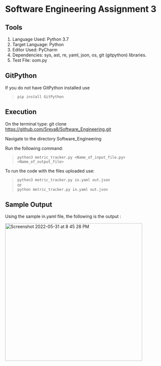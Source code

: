 # Software Engineering Assignment 3

## Tools
1. Language Used: Python 3.7
2. Target Language: Python
3. Editor Used: PyCharm
4. Dependencies: sys, ast, re, yaml, json, os, git (gitpython) libraries.
5. Test File: oom.py

## GitPython
If you do not have GitPython installed use
> ````pip install GitPython````

## Execution
On the terminal type:
git clone https://github.com/Sreya8/Software_Engineering.git

Navigate to the directory Software_Engineering

Run the following command:
> ````python3 metric_tracker.py <Name_of_input_file.py> <Name_of_output_file>````

To run the code with the files uploaded use:
> ````python3 metric_tracker.py in.yaml out.json````</br>
or </br>
> ````python metric_tracker.py in.yaml out.json````

## Sample Output
Using the sample in.yaml file, the following is the output :

<img width="445" alt="Screenshot 2022-05-31 at 8 45 28 PM" src="https://user-images.githubusercontent.com/54528672/171165855-1f874cfe-1ea8-4447-b97b-0a198dae8a1d.png">

